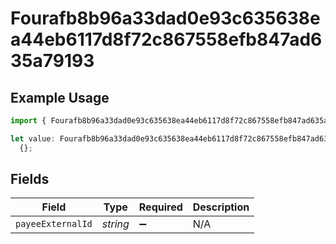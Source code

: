 # Fourafb8b96a33dad0e93c635638ea44eb6117d8f72c867558efb847ad635a79193

## Example Usage

```typescript
import { Fourafb8b96a33dad0e93c635638ea44eb6117d8f72c867558efb847ad635a79193 } from "@wingspan/payments/sdk/models/shared";

let value: Fourafb8b96a33dad0e93c635638ea44eb6117d8f72c867558efb847ad635a79193 =
  {};
```

## Fields

| Field              | Type               | Required           | Description        |
| ------------------ | ------------------ | ------------------ | ------------------ |
| `payeeExternalId`  | *string*           | :heavy_minus_sign: | N/A                |